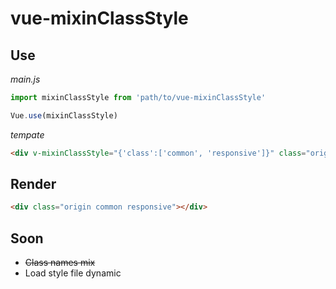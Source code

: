 # vue-mixinClassStyle

## Use
*main.js*
```js
import mixinClassStyle from 'path/to/vue-mixinClassStyle'

Vue.use(mixinClassStyle)
```

*tempate*
```html
<div v-mixinClassStyle="{'class':['common', 'responsive']}" class="origin"></div>
```

## Render
```html
<div class="origin common responsive"></div>
```

## Soon
- ~~Class names mix~~
- Load style file dynamic
